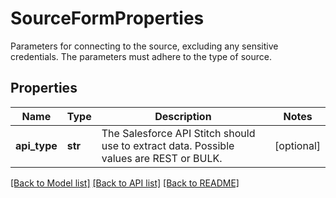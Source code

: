 # SourceFormProperties

Parameters for connecting to the source, excluding any sensitive credentials. The parameters must adhere to the type of source. 
## Properties
Name | Type | Description | Notes
------------ | ------------- | ------------- | -------------
**api_type** | **str** | The Salesforce API Stitch should use to extract data. Possible values are REST or BULK.  | [optional] 

[[Back to Model list]](../README.md#documentation-for-models) [[Back to API list]](../README.md#documentation-for-api-endpoints) [[Back to README]](../README.md)


